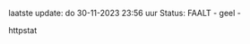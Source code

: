 laatste update: 
do 30-11-2023 23:56   uur 
Status: FAALT - geel - 
<div class="service Y">httpstat</div>